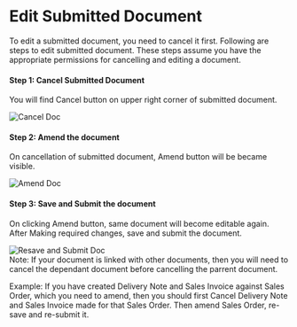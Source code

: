 <!-- add-breadcrumbs -->
# Edit Submitted Document

To edit a submitted document, you need to cancel it first. Following are steps to edit submitted document. These steps assume you have the appropriate permissions for cancelling and editing a document.

#### Step 1: Cancel Submitted Document

You will find Cancel button on upper right corner of submitted document.

<img alt="Cancel Doc" class="screenshot" src="{{docs_base_url}}/assets/img/articles/edit-submitted-doc-1.png">

#### Step 2: Amend the document

On cancellation of submitted document, Amend button will be became visible.

<img alt="Amend Doc" class="screenshot" src="{{docs_base_url}}/assets/img/articles/edit-submitted-doc-2.png">

#### Step 3: Save and Submit the document

On clicking Amend button, same document will become editable again. After Making required changes, save and submit the document.

<img alt="Resave and Submit Doc" class="screenshot" src="{{docs_base_url}}/assets/img/articles/edit-submitted-doc-3.png">

<div class="well">Note: If your document is linked with other documents, then you will need to cancel the dependant document before cancelling the parrent document.
	
Example: If you have created Delivery Note and Sales Invoice against Sales Order, which you need to amend, then you should first Cancel Delivery Note and Sales Invoice made for that Sales Order. Then amend Sales Order, re-save and re-submit it.
</div>
<!-- markdown -->
